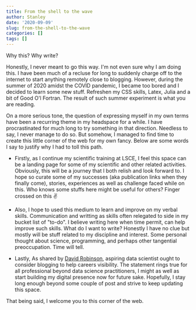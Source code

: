 ```yaml
---
title: From the shell to the wave
author: Stanley
date: '2020-09-09'
slug: from-the-shell-to-the-wave
categories: []
tags: []
---
```


Why this? Why write?

Honestly, I never meant to go this way. I'm not even sure why I am doing this. I have been much of a recluse for long to suddenly charge off to the internet to start anything remotely close to blogging. However, during the summer of 2020 amidst the COVID pandemic, I became too bored and I decided to learn some new stuff. Refreshen my CSS skills, Latex, Julia and a bit of Good O'l Fortran. The result of such summer experiment is what you are reading. 

On a more serious tone, the question of expressing myself in my own terms have been a recurring theme in my headspace for a while. I have procrastinated for much long to try something in that direction. Needless to say, I never manage to do so. But somehow, I managed to find time to create this little corner of the web for my own fancy. Below are some words I say to justify why I had to toll this path. 

- Firstly, as I continue my scientific training at LSCE, I feel this space can be a landing page for some of my scientific and other related activities. Obviously, this will be a journey that I both relish and look forward to. I hope so curate some of my successes (aka publication links when they finally come), stories, experiences as well as challenge faced while on this. Who knows some stuffs here might be useful for others? Finger crossed on this :v:

- Also, I hope to used this medium to learn and improve on my verbal skills. Communication and writting as skills often relegated to side in my bucket list of "to-do". I believe writing here when time permit, can help improve such skills. What do I want to write? Honestly I have no clue but mostly will be stuff related to my discipline and interest. Some personal thought about science, programming, and perhaps other tangential preoccupation. Time will tell.

- Lastly, As shared by [David Robinson]("http://varianceexplained.org/r/start-blog/"), aspiring data scientist ought to consider blogging to help careers visibility. The statement rings true for all professional beyond data science practitioners, I might as well as start building my digital presence now for future sake. Hopefully, I stay long enough beyond some couple of post and strive to keep updating this space. 

That being said, I welcome you to this corner of the web.   


